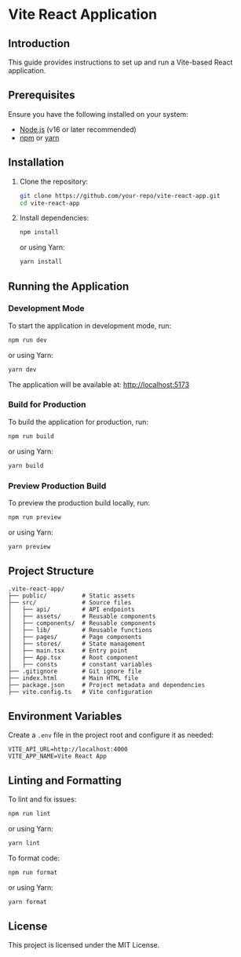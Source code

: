 # Vite React Application

## Introduction
This guide provides instructions to set up and run a Vite-based React application.

## Prerequisites
Ensure you have the following installed on your system:
- [Node.js](https://nodejs.org/) (v16 or later recommended)
- [npm](https://www.npmjs.com/) or [yarn](https://yarnpkg.com/)

## Installation

1. Clone the repository:
   ```sh
   git clone https://github.com/your-repo/vite-react-app.git
   cd vite-react-app
   ```

2. Install dependencies:
   ```sh
   npm install
   ```
   or using Yarn:
   ```sh
   yarn install
   ```

## Running the Application

### Development Mode
To start the application in development mode, run:
```sh
npm run dev
```
or using Yarn:
```sh
yarn dev
```

The application will be available at: [http://localhost:5173](http://localhost:5173)

### Build for Production
To build the application for production, run:
```sh
npm run build
```
or using Yarn:
```sh
yarn build
```

### Preview Production Build
To preview the production build locally, run:
```sh
npm run preview
```
or using Yarn:
```sh
yarn preview
```

## Project Structure
```
.vite-react-app/
├── public/          # Static assets
├── src/             # Source files
│   ├── api/         # API endpoints
│   ├── assets/      # Reusable components
│   ├── components/  # Reusable components
│   ├── lib/         # Reusable functions
│   ├── pages/       # Page components
│   ├── stores/      # State management
│   ├── main.tsx     # Entry point
│   ├── App.tsx      # Root component
│   ├── consts       # constant variables
├── .gitignore       # Git ignore file
├── index.html       # Main HTML file
├── package.json     # Project metadata and dependencies
├── vite.config.ts   # Vite configuration
```

## Environment Variables
Create a `.env` file in the project root and configure it as needed:
```env
VITE_API_URL=http://localhost:4000
VITE_APP_NAME=Vite React App
```

## Linting and Formatting
To lint and fix issues:
```sh
npm run lint
```
or using Yarn:
```sh
yarn lint
```

To format code:
```sh
npm run format
```
or using Yarn:
```sh
yarn format
```

## License
This project is licensed under the MIT License.

